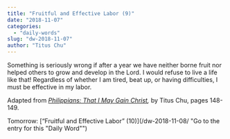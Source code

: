 ```yaml
---
title: "Fruitful and Effective Labor (9)"
date: "2018-11-07"
categories: 
  - "daily-words"
slug: "dw-2018-11-07"
author: "Titus Chu"
---
```


Something is seriously wrong if after a year we have neither borne fruit nor helped others to grow and develop in the Lord. I would refuse to live a life like that! Regardless of whether I am tired, beat up, or having difficulties, I must be effective in my labor.

Adapted from _[Philippians: That I May Gain Christ](/book-philippians/ "Go to the listing for this book"),_ by Titus Chu, pages 148-149.

Tomorrow: [“Fruitful and Effective Labor” (10)](/dw-2018-11-08/ "Go to the entry for this "Daily Word"")
